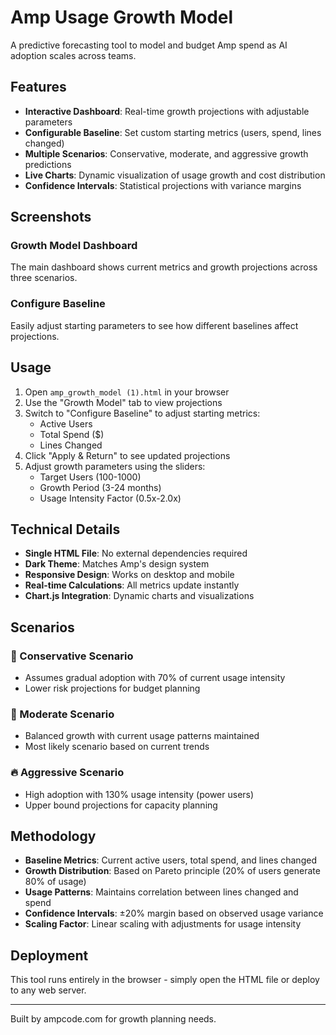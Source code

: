 # Amp Usage Growth Model

A predictive forecasting tool to model and budget Amp spend as AI adoption scales across teams.

## Features

- **Interactive Dashboard**: Real-time growth projections with adjustable parameters
- **Configurable Baseline**: Set custom starting metrics (users, spend, lines changed)
- **Multiple Scenarios**: Conservative, moderate, and aggressive growth predictions
- **Live Charts**: Dynamic visualization of usage growth and cost distribution
- **Confidence Intervals**: Statistical projections with variance margins

## Screenshots

### Growth Model Dashboard
The main dashboard shows current metrics and growth projections across three scenarios.

### Configure Baseline
Easily adjust starting parameters to see how different baselines affect projections.

## Usage

1. Open `amp_growth_model (1).html` in your browser
2. Use the "Growth Model" tab to view projections
3. Switch to "Configure Baseline" to adjust starting metrics:
   - Active Users
   - Total Spend ($)
   - Lines Changed
4. Click "Apply & Return" to see updated projections
5. Adjust growth parameters using the sliders:
   - Target Users (100-1000)
   - Growth Period (3-24 months)
   - Usage Intensity Factor (0.5x-2.0x)

## Technical Details

- **Single HTML File**: No external dependencies required
- **Dark Theme**: Matches Amp's design system
- **Responsive Design**: Works on desktop and mobile
- **Real-time Calculations**: All metrics update instantly
- **Chart.js Integration**: Dynamic charts and visualizations

## Scenarios

### 🐌 Conservative Scenario
- Assumes gradual adoption with 70% of current usage intensity
- Lower risk projections for budget planning

### 🚀 Moderate Scenario  
- Balanced growth with current usage patterns maintained
- Most likely scenario based on current trends

### 🔥 Aggressive Scenario
- High adoption with 130% usage intensity (power users)
- Upper bound projections for capacity planning

## Methodology

- **Baseline Metrics**: Current active users, total spend, and lines changed
- **Growth Distribution**: Based on Pareto principle (20% of users generate 80% of usage)
- **Usage Patterns**: Maintains correlation between lines changed and spend
- **Confidence Intervals**: ±20% margin based on observed usage variance
- **Scaling Factor**: Linear scaling with adjustments for usage intensity

## Deployment

This tool runs entirely in the browser - simply open the HTML file or deploy to any web server.

---

Built by ampcode.com for growth planning needs.
